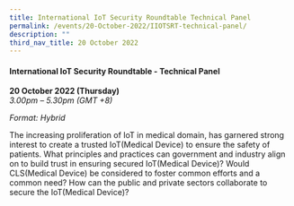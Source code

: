 ```yaml
---
title: International IoT Security Roundtable Technical Panel
permalink: /events/20-October-2022/IIOTSRT-technical-panel/
description: ""
third_nav_title: 20 October 2022
---
```

#### **International IoT Security Roundtable - Technical Panel**

**20 October 2022 (Thursday)**  
*3.00pm – 5.30pm (GMT +8)*

*Format: Hybrid*

The increasing proliferation of IoT in medical domain, has garnered strong interest to create a trusted IoT(Medical Device) to ensure the safety of patients. What principles and practices can government and industry align on to build trust in ensuring secured IoT(Medical Device)? Would CLS(Medical Device) be considered to foster common efforts and a common need? How can the public and private sectors collaborate to secure the IoT(Medical Device)?